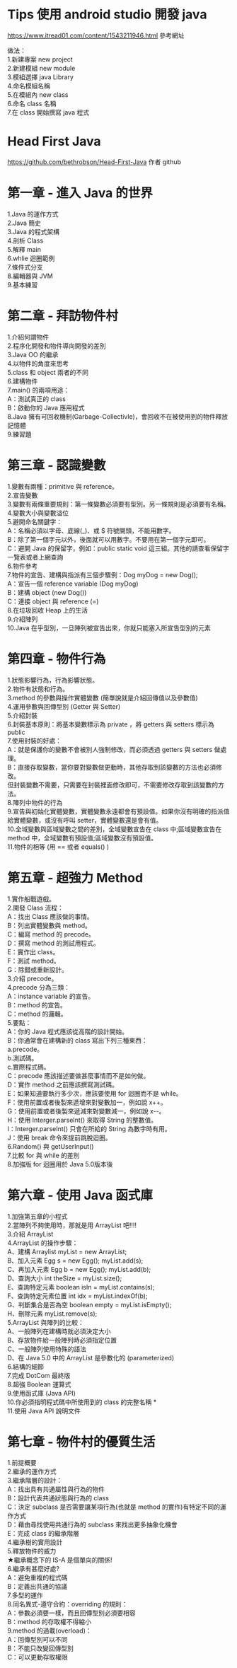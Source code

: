 # Tips 使用 android studio 開發 java
https://www.itread01.com/content/1543211946.html 參考網址<br>

做法：<br>
1.新建專案 new project<br>
2.新建模組 new module<br>
3.模組選擇 java Library<br>
4.命名模組名稱<br>
5.在模組內 new class<br>
6.命名 class 名稱<br>
7.在 class 開始撰寫 java 程式<br>

# Head First Java
https://github.com/bethrobson/Head-First-Java 作者 github<br>

# 第一章 - 進入 Java 的世界
1.Java 的運作方式<br>
2.Java 簡史<br>
3.Java 的程式架構<br>
4.剖析 Class<br>
5.解釋 main<br>
6.whlie 迴圈範例<br>
7.條件式分支<br>
8.編輯器與 JVM<br>
9.基本練習<br>

# 第二章 - 拜訪物件村
1.介紹何謂物件<br>
2.程序化開發和物件導向開發的差別<br>
3.Java OO 的繼承<br>
4.以物件的角度來思考<br>
5.class 和 object 兩者的不同<br>
6.建構物件<br>
7.main() 的兩項用途：<br>
A：測試真正的 class<br>
B：啟動你的 Java 應用程式<br>
8.Java 擁有可回收機制(Garbage-Collectivle)，會回收不在被使用到的物件釋放記憶體<br>
9.練習題<br>

# 第三章 - 認識變數
1.變數有兩種：primitive 與 reference。<br>
2.宣告變數<br>
3.變數有兩條重要規則：第一條變數必須要有型別。另一條規則是必須要有名稱。<br>
4.變數大小與變數溢位<br>
5.避開命名關鍵字：<br>
A：名稱必須以字母、底線(_)、或 $ 符號開頭，不能用數字。<br>
B：除了第一個字元以外，後面就可以用數字。不要用在第一個字元即可。<br>
C：避開 Java 的保留字，例如：public static void 這三組。其他的請查看保留字一覽表或者上網查詢<br>
6.物件參考<br>
7.物件的宣告、建構與指派有三個步驟例：Dog myDog = new Dog();<br>
A：宣告一個 reference variable (Dog myDog)<br>
B：建構 object (new Dog())<br>
C：連接 object 與 reference (=)<br>
8.在垃圾回收 Heap 上的生活<br>
9.介紹陣列<br>
10.Java 在乎型別，一旦陣列被宣告出來，你就只能塞入所宣告型別的元素<br>

# 第四章 - 物件行為
1.狀態影響行為，行為影響狀態。<br>
2.物件有狀態和行為。<br>
3.method 的參數與操作實體變數 (簡單說就是介紹回傳值以及參數值)<br>
4.運用參數與回傳型別 (Getter 與 Setter)<br>
5.介紹封裝<br>
6.封裝基本原則：將基本變數標示為 private ，將 getters 與 setters 標示為 public<br>
7.使用封裝的好處：<br>
A：就是保護你的變數不會被別人強制修改，而必須透過 getters 與 setters 做處理。<br>
B：直接存取變數，當你要對變數做更動時，其他存取到該變數的方法也必須修改。<br>
但封裝變數不需要，只需要在封裝裡面修改即可，不需要修改存取到該變數的方法。<br>
8.陣列中物件的行為<br>
9.宣告與初始化實體變數，實體變數永遠都會有預設值。如果你沒有明確的指派值給實體變數，或沒有呼叫 setter，實體變數還是會有值。<br>
10.全域變數與區域變數之間的差別，全域變數宣告在 class 中;區域變數宣告在 method 中，全域變數有預設值;區域變數沒有預設值。<br>
11.物件的相等 (用 == 或者 equals() )<br>

# 第五章 - 超強力 Method
1.實作船戰遊戲。<br>
2.開發 Class 流程：<br>
A：找出 Class 應該做的事情。<br>
B：列出實體變數與 method。<br>
C：編寫 method 的 precode。<br>
D：撰寫 method 的測試用程式。<br>
E：實作出 class。<br>
F：測試 method。<br>
G：除錯或重新設計。<br>
3.介紹 precode。<br>
4.precode 分為三類：<br>
A：instance variable 的宣告。<br>
B：method 的宣告。<br>
C：method 的邏輯。<br>
5.要點：<br>
A：你的 Java 程式應該從高階的設計開始。<br>
B：你通常會在建構新的 class 寫出下列三種東西：<br>
a.precode。<br>
b.測試碼。<br>
c.實際程式碼。<br>
C：precode 應該描述要做甚麼事情而不是如何做。<br>
D：實作 method 之前應該撰寫測試碼。<br>
E：如果知道要執行多少次，應該要使用 for 迴圈而不是 while。<br>
F：使用前置或者後製來遞增來對變數加一，例如說 x++。<br>
G：使用前置或者後製來遞減來對變數減一，例如說 x--。<br>
H：使用 Interger.parseInt() 來取得 String 的整數值。<br>
I：Interger.parseInt() 只會在所給的 String 為數字時有用。<br>
J：使用 break 命令來提前跳脫迴圈。<br>
6.Random() 與 getUserInput()<br>
7.比較 for 與 while 的差別<br>
8.加強版 for 迴圈用於 Java 5.0版本後<br>

# 第六章 - 使用 Java 函式庫
1.加強第五章的小程式<br>
2.當陣列不夠使用時，那就是用 ArrayList 吧!!!!<br>
3.介紹 ArrayList<br>
4.ArrayList 的操作步驟：<br>
A、建構 Arraylist<Egg> myList = new ArrayList<Egg>;<br>
B、加入元素 Egg s = new Egg(); myList.add(s);<br>
C、再加入元素 Egg b = new Egg(); myList.add(b);<br>
D、查詢大小 int theSize = myList.size();<br>
E、查詢特定元素 boolean isIn = myList.contains(s);<br>
F、查詢特定元素位置 int idx = myList.indexOf(b);<br>
G、判斷集合是否為空 boolean empty = myList.isEmpty();<br>
H、刪除元素 myList.remove(s);<br>
5.ArrayList 與陣列的比較：<br>
A、一般陣列在建構時就必須決定大小<br>
B、存放物件給一般陣列時必須指定位置<br>
C、一般陣列使用特殊的語法<br>
D、在 Java 5.0 中的 ArrayList 是參數化的 (parameterized)<br>
6.結構的細節<br>
7.完成 DotCom 最終版<br>
8.超強 Boolean 運算式<br>
9.使用函式庫 (Java API)<br>
10.你必須指明程式碼中所使用到的 class 的完整名稱 *<br>
11.使用 Java API 說明文件<br>

# 第七章 - 物件村的優質生活
1.前提概要<br>
2.繼承的運作方式<br>
3.繼承階層的設計：<br>
A：找出具有共通屬性與行為的物件<br>
B：設計代表共通狀態與行為的 class<br>
C：決定 subclass 是否需要讓某項行為(也就是 method 的實作)有特定不同的運作方式<br>
D：藉由尋找使用共通行為的 subclass 來找出更多抽象化機會<br>
E：完成 class 的繼承階層<br>
4.繼承樹的實用設計<br>
5.釋放物件的威力<br>
★繼承概念下的 IS-A 是個單向的關係!<br>
6.繼承有甚麼好處?<br>
A：避免重複的程式碼<br>
B：定義出共通的協議<br>
7.多型的運作<br>
8.同名異式-遵守合約：overriding 的規則：<br>
A：參數必須要一樣，而且回傳型別必須要相容<br>
B：method 的存取權不得縮小<br>
9.method 的過載(overload)：<br>
A：回傳型別可以不同<br>
B：不能只改變回傳型別<br>
C：可以更動存取權限<br>
